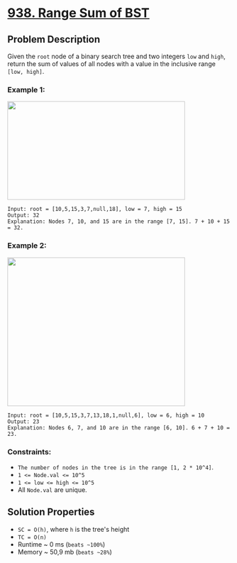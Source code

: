 # [938. Range Sum of BST](https://leetcode.com/problems/range-sum-of-bst/description)

## Problem Description

Given the `root` node of a binary search tree and two integers `low` and `high`, return the sum of values of all nodes with a value in the inclusive range `[low, high]`.

### Example 1:
<img alt="" src="https://assets.leetcode.com/uploads/2020/11/05/bst1.jpg" style="width: 400px; height: 222px;">

```
Input: root = [10,5,15,3,7,null,18], low = 7, high = 15
Output: 32
Explanation: Nodes 7, 10, and 15 are in the range [7, 15]. 7 + 10 + 15 = 32.
```
### Example 2:
<img alt="" src="https://assets.leetcode.com/uploads/2020/11/05/bst2.jpg" style="width: 400px; height: 335px;">

```
Input: root = [10,5,15,3,7,13,18,1,null,6], low = 6, high = 10
Output: 23
Explanation: Nodes 6, 7, and 10 are in the range [6, 10]. 6 + 7 + 10 = 23.
```

### Constraints:

* `The number of nodes in the tree is in the range [1, 2 * 10^4]`.
* `1 <= Node.val <= 10^5`
* `1 <= low <= high <= 10^5`
* All `Node.val` are unique.


## Solution Properties

* `SC = O(h)`, where `h` is the tree's height
* `TC = O(n)`
* Runtime ~ 0 ms (`beats ~100%`)
* Memory ~ 50,9 mb (`beats ~28%`)